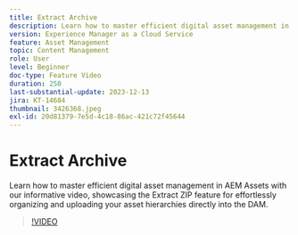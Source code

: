 ```yaml
---
title: Extract Archive
description: Learn how to master efficient digital asset management in AEM Assets with our informative video, showcasing the Extract ZIP feature for effortlessly organizing and uploading your asset hierarchies directly into the DAM.
version: Experience Manager as a Cloud Service
feature: Asset Management
topic: Content Management
role: User
level: Beginner
doc-type: Feature Video
duration: 250
last-substantial-update: 2023-12-13
jira: KT-14684
thumbnail: 3426368.jpeg
exl-id: 20d81379-7e5d-4c18-86ac-421c72f45644
---
```

# Extract Archive

Learn how to master efficient digital asset management in AEM Assets with our informative video, showcasing the Extract ZIP feature for effortlessly organizing and uploading your asset hierarchies directly into the DAM.

>[!VIDEO](https://video.tv.adobe.com/v/3426368/?learn=on)
